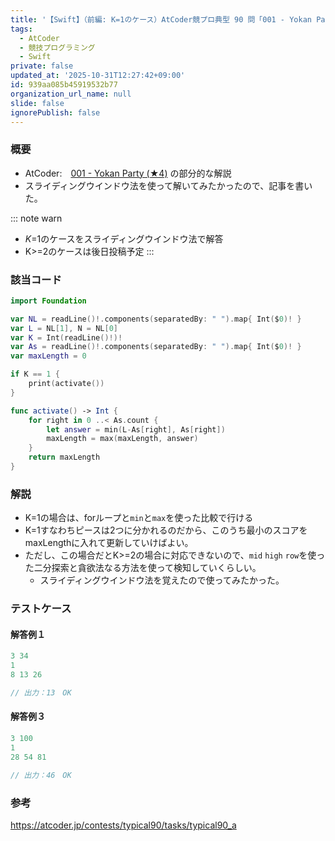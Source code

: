 ```yaml
---
title: '【Swift】（前編: K=1のケース）AtCoder競プロ典型 90 問「001 - Yokan Party (★4) 」'
tags:
  - AtCoder
  - 競技プログラミング
  - Swift
private: false
updated_at: '2025-10-31T12:27:42+09:00'
id: 939aa085b45919532b77
organization_url_name: null
slide: false
ignorePublish: false
---
```


### 概要
* AtCoder:　[001 - Yokan Party (★4)](https://atcoder.jp/contests/typical90/tasks/typical90_a) の部分的な解説
* スライディングウインドウ法を使って解いてみたかったので、記事を書いた。

::: note warn
* *K*=1のケースをスライディングウインドウ法で解答
* K>=2のケースは後日投稿予定
:::

### 該当コード

```Swift
import Foundation

var NL = readLine()!.components(separatedBy: " ").map{ Int($0)! }
var L = NL[1], N = NL[0]
var K = Int(readLine()!)!
var As = readLine()!.components(separatedBy: " ").map{ Int($0)! }
var maxLength = 0

if K == 1 {
    print(activate())
} 

func activate() -> Int {
    for right in 0 ..< As.count {
        let answer = min(L-As[right], As[right])
        maxLength = max(maxLength, answer)
    }
    return maxLength
}
```

### 解説
* K=1の場合は、forループと`min`と`max`を使った比較で行ける
* K=1すなわちピースは2つに分かれるのだから、このうち最小のスコアをmaxLengthに入れて更新していけばよい。
* ただし、この場合だとK>=2の場合に対応できないので、`mid` `high` `row`を使った二分探索と貪欲法なる方法を使って検知していくらしい。
    * スライディングウインドウ法を覚えたので使ってみたかった。

### テストケース

#### 解答例１
```Swift
3 34
1
8 13 26

// 出力：13　OK
```
#### 解答例３
```Swift
3 100
1
28 54 81

// 出力：46　OK
```

### 参考

https://atcoder.jp/contests/typical90/tasks/typical90_a
